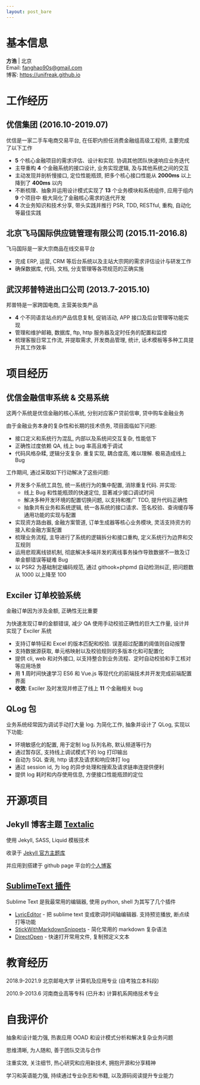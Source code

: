 ```yaml
---
layout: post_bare
---
```


# 基本信息

__方浩__ \| 北京 <br />
Email: [fanghao90s@gmail.com](mailto:fanghao90s@gmail.com) <br />
博客: <https://unifreak.github.io>

# 工作经历

## 优信集团 (2016.10-2019.07)

优信是一家二手⻋电商交易平台, 在任职内担任消费金融组高级工程师, 主要完成了以下工作
- **5** 个核心金融项目的需求评估、设计和实现. 协调其他团队快速响应业务迭代
- 主导重构 **4** 个金融系统的接口设计, 业务实现逻辑, 及与其他系统之间的交互
- 主动发现并剖析慢接口, 定位性能瓶颈, 把多个核心接口性能从 **2000ms** 以上降到了 **400ms** 以内
- 不断梳理、抽象并运用设计模式实现了 **13** 个业务模块和系统组件, 应用于组内 **9** 个项目中
极大简化了金融核心需求的迭代开发
- **4** 次业务知识和技术分享, 带头实践并推行 PSR, TDD, RESTful, 重构, 自动化等最佳实践

## 北京飞马国际供应链管理有限公司 (2015.11-2016.8)

飞马国际是一家大宗商品在线交易平台
- 完成 ERP, 运营, CRM 等后台系统以及主站大宗网的需求评估设计与研发工作
- 确保数据库, 代码, 文档, 分支管理等各项规范的正确实施

## 武汉邦普特进出口公司 (2013.7-2015.10)

邦普特是一家跨国电商, 主营美妆类产品
- **4** 个不同语言站点的产品信息复制, 促销活动, APP 接口及后台管理等功能实现
- 管理和维护邮箱, 数据库, ftp, http 服务器及定时任务的配置和监控
- 梳理客服日常工作流, 并提取需求, 开发商品管理, 统计, 话术模板等多种工具提升其工作效率

# 项目经历

## 优信金融信审系统 & 交易系统

这两个系统是优信金融的核心系统, 分别对应客户贷前信审, 贷中购⻋金融业务

由于金融业务本身的复杂性和⻓期的技术债务, 项目面临如下问题:
- 接口定义和系统行为混乱, 内部以及系统间交互复杂, 性能低下
- 正确性过度依赖 QA, 线上 bug 率高且难于调试
- 代码⻛格杂糅, 逻辑分支复杂. 重复实现, 耦合度高, 难以理解. 极易造成线上 Bug

工作期间, 通过采取如下行动解决了这些问题:
- 开发多个系统工具包, 统一系统行为的集中配置, 消除重复代码. 并实现:
    + 线上 Bug 和性能瓶颈的快速定位, 显著减少接口调试时间
    + 解决多种开发环境的配置切换问题, 以支持和推广 TDD, 提升代码正确性
    + 抽象共有业务和系统逻辑, 统一各系统的接口请求、签名校验、查询缓存等通用功能的实现与配置
- 实现资方路由器, 金融方案管道, 订单生成器等核心业务模块, 灵活支持资方的接入和金融方案配置
- 梳理业务流程, 主导进行了系统的逻辑拆分和接口重构, 定义系统行为边界和交互规则
- 运用悲观离线锁机制, 彻底解决多端并发的离线事务操作导致数据不一致及订单金额错误等疑难 Bug
- 以 PSR2 为基础制定编码规范, 通过 githook+phpmd 自动检测纠正, 把问题数从 1000 以上降至 100

## Exciler 订单校验系统

金融订单因为涉及金额, 正确性无比重要

为快速发现订单的金额错误, 减少 QA 使用手动校验正确性的巨大工作量, 设计并实现了 Exciler 系统
- 支持订单特征和 Excel 的版本匹配和校验. 误差超过配置的阈值则自动报警
- 支持数据源获取, 单元格映射以及校验规则的多版本化和可配置化
- 提供 cli, web 和对外接口, 以支持整合到业务流程、定时自动校验和手工核对等应用场景
- 用 **1** 周时间快速学习 ES6 和 Vue.js 等现代化的前端技术并开发完成前端配置界面
- **收效**: Exciler 及时发现并修正了线上 **11** 个金融相关 bug

## QLog 包

业务系统经常因为调试手动打大量 log. 为简化工作, 抽象并设计了 QLog, 实现以下功能:
- 环境敏感化的配置, 用于定制 log 队列名称, 默认频道等行为
- 通过暂存区, 支持线上调试模式下的 log 打印输出
- 自动为 SQL 查询, http 请求及请求和响应体打 log
- 通过 session id, 为 log 的异步处理和搜索及请求链串连提供便利
- 提供 log 耗时和内存使用信息, 方便接口性能瓶颈的定位

# 开源项目

## Jekyll 博客主题 [Textalic](https://github.com/unifreak/jekyll-theme-textalic)

使用 Jekyll, SASS, Liquid 模板技术

收录于 [Jekyll 官方主题库](https://jekyll-themes.com/textalic)

并应用到搭建于 github page 平台的[个人博客](https://unifreak.github.io)

## [SublimeText 插件](https://packagecontrol.io/browse/authors/UniFreak)

Sublime Text 是我最常用的编辑器, 使用 python, shell 为其写了几个插件
- [LyricEditor](https://packagecontrol.io/packages/LyricEditor) - 把 sublime text 变成歌词时间轴编辑器. 支持预览播放, 断点续打等功能
- [StickWithMarkdownSnippets](https://packagecontrol.io/packages/StickWithMarkdownSnippets) - 简化常用的 markdown 复杂语法
- [DirectOpen](https://packagecontrol.io/packages/Direct%20Open) - 快速打开常用文件, 复制预定义文本

# 教育经历

2018.9-2021.9 北京邮电大学 计算机及应用专业 (自考独立本科段)

2010.9-2013.6 河南商业高等专科 (已升本) 计算机系网络技术专业

# 自我评价

抽象和设计能力强, 热衷应用 OOAD 和设计模式分析和解决复杂业务问题

思维清晰, 为人随和, 善于团队交流与合作

注重实效, 关注细节, 热心研究和应用新技术, 拥抱开源和分享精神

学习和英语能力强, 持续通过专业杂志和书籍, 以及源码阅读提升专业能力
